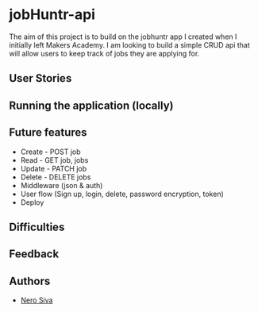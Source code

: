 # jobHuntr-api

The aim of this project is to build on the jobhuntr app I created when I initially left Makers Academy. I am looking to build a simple CRUD api that will allow users to keep track of jobs they are applying for.

## User Stories

## Running the application (locally)

## Future features

- Create - POST job
- Read - GET job, jobs
- Update - PATCH job
- Delete - DELETE jobs
- Middleware (json & auth)
- User flow (Sign up, login, delete, password encryption, token)
- Deploy

## Difficulties

## Feedback

## Authors

* [Nero Siva](https://github.com/neroshan12)
